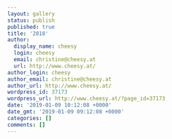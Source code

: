 ```yaml
---
layout: gallery
status: publish
published: true
title: '2018'
author:
  display_name: cheesy
  login: cheesy
  email: christine@cheesy.at
  url: http://www.cheesy.at/
author_login: cheesy
author_email: christine@cheesy.at
author_url: http://www.cheesy.at/
wordpress_id: 37173
wordpress_url: http://www.cheesy.at/?page_id=37173
date: '2019-01-09 10:12:08 +0000'
date_gmt: '2019-01-09 09:12:08 +0000'
categories: []
comments: []
---
```

